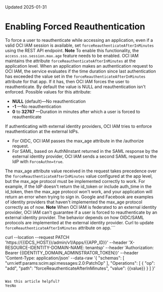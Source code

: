 Updated 2025-01-31
# Enabling Forced Reauthentication
To force a user to reauthenticate while accessing an application, even if a valid OCI IAM session is available, set `forceReauthenticateAfterInMinutes` using the REST API endpoint.
**Note**
To enable this functionality, the `access.sso.session.max.age` feature needs to be enabled.
OCI IAM maintains the attribute `forceReauthenticateAfterInMinutes` at the application level. When an application makes an authentication request to OCI IAM, the service evaluates if the time duration since last authentication has exceeded the value set in the `forceReauthenticateAfterInMinutes` attribute for that app. If it has, then OCI IAM forces the user to reauthenticate. By default the value is NULL and reauthentication isn't enforced.
Possible values for this attribute:
  * **NULL** (default)—No reauthentication
  * **-1** —No reauthentication
  * **0** to **32767** —Duration in minutes after which a user is forced to reauthenticate


If authenticating with external identity providers, OCI IAM tries to enforce reauthentication at the external IdPs.
  * For OIDC, OCI IAM passes the max_age attribute in the /authorize request.
  * For SAML, based on AuthNInstant returned in the SAML response by the external identity provider, OCI IAM sends a second SAML request to the IdP with `ForceAuthn=true`. 


The max_age attribute value received in the request takes precedence over the `forceReauthenticateAfterInMinutes` value configured at the app level, but the max_age protocol must be implemented correctly to work. For example, if the IdP doesn't return the id_token or include auth_time in the id_token, then the max_age protocol won't work, and your application will return an error when trying to sign in. Google and Facebook are examples of identity providers that haven't implemented the max_age protocol correctly as of now. 
**Note** When OCI IAM is federated to an external identity provider, OCI IAM can't guarantee if a user is forced to reauthenticate by an external identity provider. The behavior depends on how OIDC/SAML protocols are implemented at the external identity provider.
Curl to update `forceReauthenticateAfterInMinutes` attribute on app.```

curl --location --request PATCH 'https://{{IDCS_HOST}}/admin/v1/Apps/{{APP_ID}}' --header 'X-RESOURCE-IDENTITY-DOMAIN-NAME: tenantsp' --header 'Authorization: Bearer {{IDENTITY_DOMAIN_ADMINSTRATOR_TOKEN}}' --header 'Content-Type: application/json' --data-raw '{
  "schemas": [
    "urn:ietf:params:scim:api:messages:2.0:PatchOp"
  ],
  "Operations": [
    {
      "op": "add",
      "path": "forceReauthenticateAfterInMinutes",
      "value": {{value}}
    }
  ]
}'
```

Was this article helpful?
YesNo

